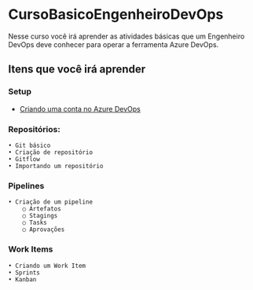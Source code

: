 # CursoBasicoEngenheiroDevOps
Nesse curso você irá aprender as atividades básicas que um Engenheiro DevOps deve conhecer para operar a ferramenta Azure DevOps. 


## Itens que você irá aprender

### Setup
- [Criando uma conta no Azure DevOps](/README/Setup-%2D-Criando-uma-conta-no-Azure-DevOps)

### Repositórios:
	• Git básico
	• Criação de repositório
	• Gitflow
	• Importando um repositório

### Pipelines
	• Criação de um pipeline
		○ Artefatos
		○ Stagings
		○ Tasks
		○ Aprovações

### Work Items
	• Criando um Work Item
	• Sprints
	• Kanban
